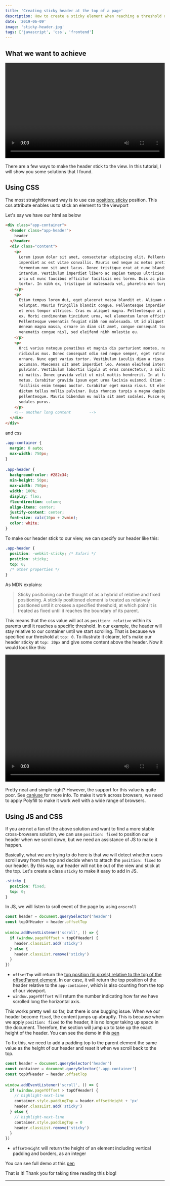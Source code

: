 ```yaml
---
title: 'Creating sticky header at the top of a page'
description: How to create a sticky element when reaching a threshold of scrolling
date: '2019-06-09'
image: 'sticky-header.jpg'
tags: ['javascript', 'css', 'frontend']
---
```


## What we want to achieve

<div style="text-align: center">
 <video autoplay="autoplay" loop="loop" width="100%" height="300">
   <source src="./demo.mp4" type="video/mp4" />
   <img src="sticky-header.jpg" width="100%" height="300" alt='placeholder-image' />
   </video>
</div>

There are a few ways to make the header stick to the view.
In this tutorial, I will show you some solutions that I found.

## Using CSS

The most straightforward way is to use css <a rel="noopener" href="https://developer.mozilla.org/en-US/docs/Web/CSS/position" target="_blank">position: sticky</a> position.
This css attribute enables us to stick an element to the viewport

Let's say we have our html as below

```html
<div class="app-container">
  <header class="app-header">
    header
  </header>
  <div class="content">
    <p>
      Lorem ipsum dolor sit amet, consectetur adipiscing elit. Pellentesque
      imperdiet ac est vitae convallis. Mauris sed neque ac metus pretium
      fermentum non sit amet lacus. Donec tristique erat at nunc blandit
      interdum. Vestibulum imperdiet libero ac sapien tempus ultricies. Cras et
      arcu ut nunc faucibus efficitur facilisis nec lorem. Duis ac placerat
      tortor. In nibh ex, tristique id malesuada vel, pharetra non turpis.
    </p>
    <p>
      Etiam tempus lorem dui, eget placerat massa blandit et. Aliquam erat
      volutpat. Mauris fringilla blandit congue. Pellentesque imperdiet mauris
      et eros tempor ultrices. Cras eu aliquet magna. Pellentesque at placerat
      ex. Morbi condimentum tincidunt urna, vel elementum lorem efficitur nec.
      Pellentesque venenatis feugiat nibh non malesuada. Ut id aliquet nulla.
      Aenean magna massa, ornare in diam sit amet, congue consequat tortor. Sed
      venenatis congue nisl, sed eleifend nibh molestie eu.
    </p>
    <p>
      Orci varius natoque penatibus et magnis dis parturient montes, nascetur
      ridiculus mus. Donec consequat odio sed neque semper, eget rutrum sapien
      ornare. Nunc eget varius tortor. Vestibulum iaculis diam a risus volutpat
      accumsan. Maecenas sit amet imperdiet leo. Aenean eleifend interdum
      pulvinar. Vestibulum lobortis ligula ut eros consectetur, a sollicitudin
      mi mattis. Donec gravida velit ut nisl mattis hendrerit. In at facilisis
      metus. Curabitur gravida ipsum eget urna lacinia euismod. Etiam in lorem
      facilisis enim tempus auctor. Curabitur eget massa risus. Ut elementum sem
      dictum tellus mollis pulvinar. Duis rhoncus turpis a magna dapibus
      pellentesque. Mauris bibendum eu nulla sit amet sodales. Fusce eget
      sodales purus.
    </p>
    <!-- another long content        -->
  </div>
</div>
```

and css

```css
.app-container {
  margin: 0 auto;
  max-width: 750px;
}

.app-header {
  background-color: #282c34;
  min-height: 50px;
  max-width: 750px;
  width: 100%;
  display: flex;
  flex-direction: column;
  align-items: center;
  justify-content: center;
  font-size: calc(10px + 2vmin);
  color: white;
}
```

To make our header stick to our view, we can specify our header like this:

```css
.app-header {
  position: -webkit-sticky; /* Safari */
  position: sticky;
  top: 0;
  /* other properties */
}
```

As MDN explains:

> Sticky positioning can be thought of as a hybrid of relative and fixed positioning.
> A stickily positioned element is treated as relatively positioned until it crosses a specified threshold, at which point it is treated as fixed until it reaches the boundary of its parent.

This means that the css value will act as `position: relative` within its parents until it reaches a specific threshold.
In our example, the header will stay relative to our container until we start scrolling. That is because we specified our threshold at `top: 0`.
To illustrate it clearer, let's make our header sticky at `top: 20px` and give some content above the header. Now it would look like this:

<div style="text-align: center">
  <video autoplay="autoplay" loop="loop" width="100%" height="400">
     <source src="./demo1.mp4" type="video/mp4" />
     <img src="sticky-header.jpg" width="100%" height="400" alt='placeholder-image' />
  </video>
</div>

Pretty neat and simple right? However, the support for this value is quite poor. 
See
<a rel="noopener" href="https://caniuse.com/#search=sticky" target="_blank"> caniuse </a> 
for more info.
To make it work across browsers, we need to apply Polyfill to make it work well with a wide range of browsers.

## Using JS and CSS

If you are not a fan of the above solution and want to find a more stable cross-browsers solution, we can use `position: fixed`
to position our header when we scroll down, but we need an assistance of JS to make it happen.

Basically, what we are trying to do here is that we will detect whether users scroll away from the top and decide when to attach the `position: fixed` to our header.
By this way, our header will not be out of the view and stick at the top.
Let's create a class `sticky` to make it easy to add in JS.

```css
.sticky {
  position: fixed;
  top: 0;
}
```

In JS, we will listen to sroll event of the page by using `onscroll`

```javascript
const header = document.querySelector('header')
const topOfHeader = header.offsetTop

window.addEventListener('scroll', () => {
  if (window.pageYOffset > topOfHeader) {
    header.classList.add('sticky')
  } else {
    header.classList.remove('sticky')
  }
})
```

- `offsetTop` will return the <a rel="noopener" href="https://www.w3schools.com/jsref/prop_element_offsettop.asp" target="_blank">top position (in pixels) relative to the top of the offsetParent element</a>.
  In our case, it will return the top position of the header relative to the `app-container`, which is also counting from the top of our viewport.
- `window.pageYOffset` will return the number indicating how far we have scrolled long the horizontal axis.

This works pretty well so far, but there is one bugging issue. When we our header become `fixed`, the content jumps up abruptly. This is because when we apply `position: fixed` to the header, it is no longer taking up space in the document.
Therefore, the section will jump up to take up the exact height of the header.
You can see the demo in this <a rel="noopener" href="https://codepen.io/Dragonza/pen/oRKmVj?editors=1111" target="_blank">pen</a>

To fix this, we need to add a padding top to the parent element the same value as the height of our header
and reset it when we scroll back to the top.

```javascript
const header = document.querySelector('header')
const container = document.querySelector('.app-container')
const topOfHeader = header.offsetTop

window.addEventListener('scroll', () => {
  if (window.pageYOffset > topOfHeader) {
    // highlight-next-line
    container.style.paddingTop = header.offsetHeight + 'px'
    header.classList.add('sticky')
  } else {
    // highlight-next-line
    container.style.paddingTop = 0
    header.classList.remove('sticky')
  }
})
```

- `offsetHeight` will return the height of an element including vertical padding and borders, as an integer

You can see full demo at this <a rel="noopener" href="https://codepen.io/Dragonza/pen/oRKVKo?editors=1111" target="_blank">pen</a>

That is it! Thank you for taking time reading this blog!

<hr />
